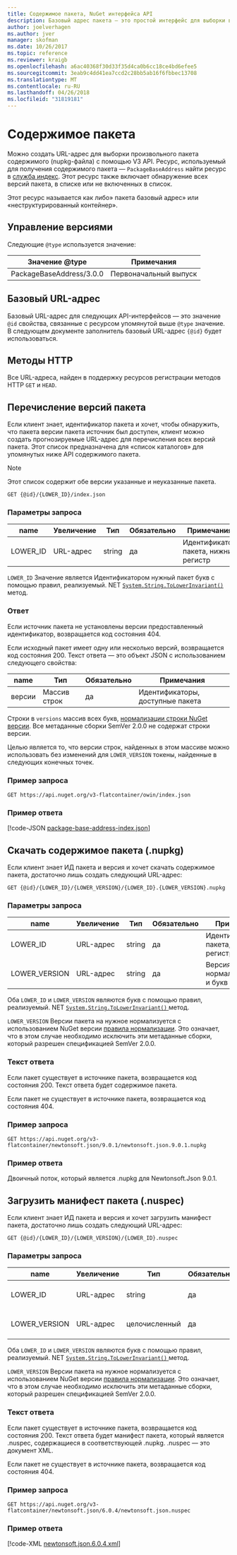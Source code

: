 ```yaml
---
title: Содержимое пакета, NuGet интерфейса API
description: Базовый адрес пакета — это простой интерфейс для выборки в самом пакете.
author: joelverhagen
ms.author: jver
manager: skofman
ms.date: 10/26/2017
ms.topic: reference
ms.reviewer: kraigb
ms.openlocfilehash: a6ac40368f30d33f35d4ca0b6cc18ce4bd6efee5
ms.sourcegitcommit: 3eab9c4dd41ea7ccd2c28bb5ab16f6fbbec13708
ms.translationtype: MT
ms.contentlocale: ru-RU
ms.lasthandoff: 04/26/2018
ms.locfileid: "31819181"
---
```

# <a name="package-content"></a>Содержимое пакета

Можно создать URL-адрес для выборки произвольного пакета содержимого (nupkg-файла) с помощью V3 API. Ресурс, используемый для получения содержимого пакета — `PackageBaseAddress` найти ресурс в [служба индекс](service-index.md). Этот ресурс также включает обнаружение всех версий пакета, в списке или не включенных в список.

Этот ресурс называется как либо» пакета базовый адрес» или «неструктурированный контейнер».

## <a name="versioning"></a>Управление версиями

Следующие `@type` используется значение:

Значение @type              | Примечания
------------------------ | -----
PackageBaseAddress/3.0.0 | Первоначальный выпуск

## <a name="base-url"></a>Базовый URL-адрес

Базовый URL-адрес для следующих API-интерфейсов — это значение `@id` свойства, связанные с ресурсом упомянутой выше `@type` значение. В следующем документе заполнитель базовый URL-адрес `{@id}` будет использоваться.

## <a name="http-methods"></a>Методы HTTP

Все URL-адреса, найден в поддержку ресурсов регистрации методов HTTP `GET` и `HEAD`.

## <a name="enumerate-package-versions"></a>Перечисление версий пакета

Если клиент знает, идентификатор пакета и хочет, чтобы обнаружить, что пакета версии пакета источник был доступен, клиент можно создать прогнозируемые URL-адрес для перечисления всех версий пакета. Этот список предназначена для «список каталогов» для упомянутых ниже API содержимого пакета.

> [!Note]
> Этот список содержит обе версии указанные и неуказанные пакета.

    GET {@id}/{LOWER_ID}/index.json

### <a name="request-parameters"></a>Параметры запроса

name     | Увеличение     | Тип    | Обязательно | Примечания
-------- | ------ | ------- | -------- | -----
LOWER_ID | URL-адрес    | string  | да      | Идентификатор пакета, нижний регистр

`LOWER_ID` Значение является Идентификатором нужный пакет букв с помощью правил, реализуемый. NET [ `System.String.ToLowerInvariant()` ](/dotnet/api/system.string.tolowerinvariant?view=netstandard-2.0#System_String_ToLowerInvariant) метод.

### <a name="response"></a>Ответ

Если источник пакета не установлены версии предоставленный идентификатор, возвращается код состояния 404.

Если исходный пакет имеет одну или несколько версий, возвращается код состояния 200. Текст ответа — это объект JSON с использованием следующего свойства:

name     | Тип             | Обязательно | Примечания
-------- | ---------------- | -------- | -----
версии | Массив строк | да      | Идентификаторы, доступные пакета

Строки в `versions` массив всех букв, [нормализации строки NuGet версии](../reference/package-versioning.md#normalized-version-numbers). Все метаданные сборки SemVer 2.0.0 не содержат строки версии.

Целью является то, что версии строк, найденных в этом массиве можно использовать без изменений для `LOWER_VERSION` токены, найденные в следующих конечных точек.

### <a name="sample-request"></a>Пример запроса

    GET https://api.nuget.org/v3-flatcontainer/owin/index.json

### <a name="sample-response"></a>Пример ответа

[!code-JSON [package-base-address-index.json](./_data/package-base-address-index.json)]

## <a name="download-package-content-nupkg"></a>Скачать содержимое пакета (.nupkg)

Если клиент знает ИД пакета и версия и хочет скачать содержимое пакета, достаточно лишь создать следующий URL-адрес:

    GET {@id}/{LOWER_ID}/{LOWER_VERSION}/{LOWER_ID}.{LOWER_VERSION}.nupkg

### <a name="request-parameters"></a>Параметры запроса

name          | Увеличение     | Тип   | Обязательно | Примечания
------------- | ------ | ------ | -------- | -----
LOWER_ID      | URL-адрес    | string | да      | Идентификатор пакета, нижний регистр
LOWER_VERSION | URL-адрес    | string | да      | Версия пакета, нормализованную и букв

Оба `LOWER_ID` и `LOWER_VERSION` являются букв с помощью правил, реализуемый. NET [ `System.String.ToLowerInvariant()` ](/dotnet/api/system.string.tolowerinvariant?view=netstandard-2.0#System_String_ToLowerInvariant) метод.

`LOWER_VERSION` Версии пакета на нужное нормализуется с использованием NuGet версии [правила нормализации](../reference/package-versioning.md#normalized-version-numbers). Это означает, что в этом случае необходимо исключить эти метаданные сборки, который разрешен спецификацией SemVer 2.0.0.

### <a name="response-body"></a>Текст ответа

Если пакет существует в источнике пакета, возвращается код состояния 200. Текст ответа будет содержимое пакета.

Если пакет не существует в источнике пакета, возвращается код состояния 404.

### <a name="sample-request"></a>Пример запроса

    GET https://api.nuget.org/v3-flatcontainer/newtonsoft.json/9.0.1/newtonsoft.json.9.0.1.nupkg

### <a name="sample-response"></a>Пример ответа

Двоичный поток, который является .nupkg для Newtonsoft.Json 9.0.1.

## <a name="download-package-manifest-nuspec"></a>Загрузить манифест пакета (.nuspec)

Если клиент знает ИД пакета и версия и хочет загрузить манифест пакета, достаточно лишь создать следующий URL-адрес:

    GET {@id}/{LOWER_ID}/{LOWER_VERSION}/{LOWER_ID}.nuspec

### <a name="request-parameters"></a>Параметры запроса

name          | Увеличение     | Тип    | Обязательно | Примечания
------------- | ------ | ------- | -------- | -----
LOWER_ID      | URL-адрес    | string  | да      | Идентификатор пакета, нижний регистр
LOWER_VERSION | URL-адрес    | целочисленный | да      | Версия пакета, нормализованную и букв

Оба `LOWER_ID` и `LOWER_VERSION` являются букв с помощью правил, реализуемый. NET [ `System.String.ToLowerInvariant()` ](/dotnet/api/system.string.tolowerinvariant?view=netstandard-2.0#System_String_ToLowerInvariant) метод.

`LOWER_VERSION` Версии пакета на нужное нормализуется с использованием NuGet версии [правила нормализации](../reference/package-versioning.md#normalized-version-numbers). Это означает, что в этом случае необходимо исключить эти метаданные сборки, который разрешен спецификацией SemVer 2.0.0.

### <a name="response-body"></a>Текст ответа

Если пакет существует в источнике пакета, возвращается код состояния 200. Текст ответа будет манифест пакета, который является .nuspec, содержащиеся в соответствующей .nupkg. .nuspec — это документ XML.

Если пакет не существует в источнике пакета, возвращается код состояния 404.

### <a name="sample-request"></a>Пример запроса

    GET https://api.nuget.org/v3-flatcontainer/newtonsoft.json/6.0.4/newtonsoft.json.nuspec

### <a name="sample-response"></a>Пример ответа

[!code-XML [newtonsoft.json.6.0.4.xml](./_data/newtonsoft.json.6.0.4.xml)]
